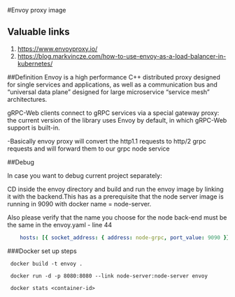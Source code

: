 #Envoy proxy image

## Valuable links
1) https://www.envoyproxy.io/
2) https://blog.markvincze.com/how-to-use-envoy-as-a-load-balancer-in-kubernetes/

##Definition
Envoy is a high performance C++ distributed proxy designed for single services and applications,
as well as a communication bus and “universal data plane” designed for large microservice “service mesh” architectures.

gRPC-Web clients connect to gRPC services via a special gateway proxy: the current version of the library uses Envoy by default,
in which gRPC-Web support is built-in.

-Basically envoy proxy will convert the http1.1 requests to http/2 grpc requests and will forward them to our
grpc node service


##Debug

In case you want to debug current project separately:

CD inside the envoy directory and build and run the envoy image by linking it with the backend.This has as
a prerequisite that the node server  image is running in 9090 with docker name = node-server.

Also please verify that the name you choose for the node back-end must be the same in the envoy.yaml - line 44

````yaml
    hosts: [{ socket_address: { address: node-grpc, port_value: 9090 }}]
````

###Docker set up steps

````
 docker build -t envoy .

 docker run -d -p 8080:8080 --link node-server:node-server envoy

 docker stats <container-id>

